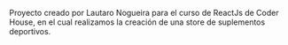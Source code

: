 Proyecto creado por Lautaro Nogueira para el curso de ReactJs de Coder House, en el cual realizamos la creación de una store de suplementos deportivos.

